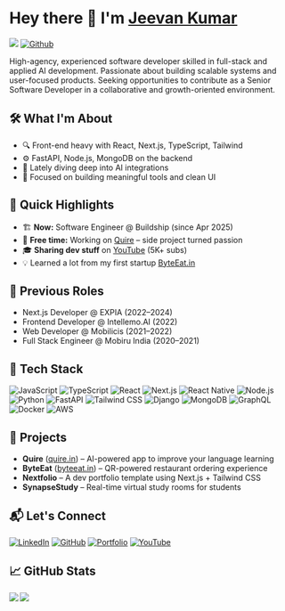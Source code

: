 # Hey there 👋 I'm [Jeevan Kumar](https://g1mishra.dev)

![](https://visitor-badge.laobi.icu/badge?page_id=g1mishra.g1mishra) [![Github](https://img.shields.io/github/followers/g1mishra?label=Followers&logo=Github)](https://github.com/g1mishra)

High-agency, experienced software developer skilled in full-stack and applied AI development. Passionate about building scalable systems and user-focused products. Seeking opportunities to contribute as a Senior Software Developer in a
collaborative and growth-oriented environment.

## 🛠 What I'm About
- 🔍 Front-end heavy with React, Next.js, TypeScript, Tailwind
- ⚙️ FastAPI, Node.js, MongoDB on the backend
- 🧠 Lately diving deep into AI integrations
- 🎯 Focused on building meaningful tools and clean UI

## 🚀 Quick Highlights  
- 🏗️ **Now:** Software Engineer @ Buildship (since Apr 2025)  
- 🌱 **Free time:** Working on [Quire](https://quire.in) – side project turned passion  
- 🎓 **Sharing dev stuff** on [YouTube](https://youtube.com/@codingwithjeevan) (5K+ subs)  
- 💡 Learned a lot from my first startup [ByteEat.in](https://byteeat.in)

## 💼 Previous Roles
- Next.js Developer @ EXPIA (2022–2024)
- Frontend Developer @ Intellemo.AI (2022)
- Web Developer @ Mobilicis (2021–2022)
- Full Stack Engineer @ Mobiru India (2020–2021)

## 🧰 Tech Stack
![JavaScript](https://img.shields.io/badge/-JavaScript-F7DF1E?style=flat-square&logo=javascript&logoColor=black)
![TypeScript](https://img.shields.io/badge/-TypeScript-3178C6?style=flat-square&logo=typescript&logoColor=white)
![React](https://img.shields.io/badge/-React-61DAFB?style=flat-square&logo=react&logoColor=black)
![Next.js](https://img.shields.io/badge/-Next.js-000000?style=flat-square&logo=next.js&logoColor=white)
![React Native](https://img.shields.io/badge/-React_Native-61DAFB?style=flat-square&logo=react&logoColor=black)
![Node.js](https://img.shields.io/badge/-Node.js-339933?style=flat-square&logo=node.js&logoColor=white)
![Python](https://img.shields.io/badge/-Python-3776AB?style=flat-square&logo=python&logoColor=white)
![FastAPI](https://img.shields.io/badge/-FastAPI-009485?style=flat-square&logo=fastapi&logoColor=white)
![Tailwind CSS](https://img.shields.io/badge/-Tailwind_CSS-38B2AC?style=flat-square&logo=tailwind-css&logoColor=white)
![Django](https://img.shields.io/badge/-Django-092E20?style=flat-square&logo=django&logoColor=white)
![MongoDB](https://img.shields.io/badge/-MongoDB-47A248?style=flat-square&logo=mongodb&logoColor=white)
![GraphQL](https://img.shields.io/badge/-GraphQL-E10098?style=flat-square&logo=graphql&logoColor=white)
![Docker](https://img.shields.io/badge/-Docker-2496ED?style=flat-square&logo=docker&logoColor=white)
![AWS](https://img.shields.io/badge/-AWS-232F3E?style=flat-square&logo=amazon-aws&logoColor=white)

## 🌟 Projects
- **Quire** ([quire.in](https://quire.in)) – AI-powered app to improve your language learning
- **ByteEat** ([byteeat.in](https://byteeat.in)) – QR-powered restaurant ordering experience
- **Nextfolio** – A dev portfolio template using Next.js + Tailwind CSS
- **SynapseStudy** – Real-time virtual study rooms for students

## 📬 Let's Connect
[![LinkedIn](https://img.shields.io/badge/LinkedIn-0077B5?style=for-the-badge&logo=linkedin&logoColor=white)](https://linkedin.com/in/g1mishra)
[![GitHub](https://img.shields.io/badge/GitHub-100000?style=for-the-badge&logo=github&logoColor=white)](https://github.com/g1mishra)
[![Portfolio](https://img.shields.io/badge/Portfolio-1DA1F2?style=for-the-badge&logo=googlechrome&logoColor=white)](https://g1mishra.dev)
[![YouTube](https://img.shields.io/badge/YouTube-FF0000?style=for-the-badge&logo=youtube&logoColor=white)](https://youtube.com/@codingwithjeevan)

## 📈 GitHub Stats
<div>
<a href="https://github-readme-stats.vercel.app/api?username=g1mishra&theme=github_dark">
  <img  align="left" src="https://github-readme-stats.vercel.app/api?username=g1mishra&count_private=true&show_icons=true&theme=github_dark" />
</a>
<a href="https://github-readme-stats.vercel.app/api/top-langs/?username=g1mishra&theme=github_dark">
  <img align="left" src="https://github-readme-stats.vercel.app/api/top-langs/?username=g1mishra&theme=github_dark"/>
</a>
</div>
